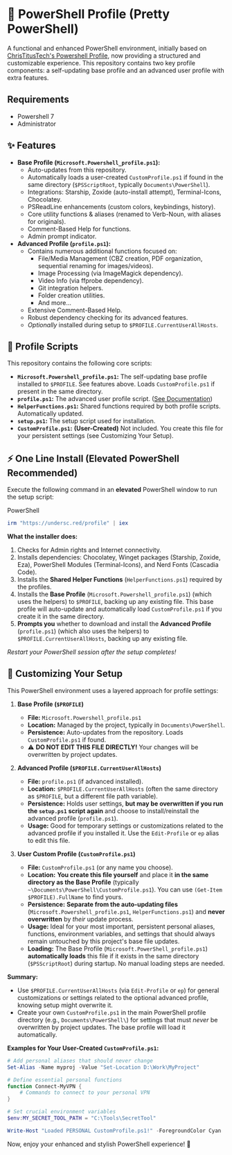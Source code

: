 # 🎨 PowerShell Profile (Pretty PowerShell)

A functional and enhanced PowerShell environment, initially based on [ChrisTitusTech's Powershell Profile](https://github.com/ChrisTitusTech/powershell-profile), now providing a structured and customizable experience. This repository contains two key profile components: a self-updating base profile and an advanced user profile with extra features.

## Requirements

- Powershell 7
- Administrator

## ✨ Features

- **Base Profile (`Microsoft.Powershell_profile.ps1`):**
    - Auto-updates from this repository.
    - Automatically loads a user-created `CustomProfile.ps1` if found in the same directory (`$PSScriptRoot`, typically `Documents\PowerShell`).
    - Integrations: Starship, Zoxide (auto-install attempt), Terminal-Icons, Chocolatey.
    - PSReadLine enhancements (custom colors, keybindings, history).
    - Core utility functions & aliases (renamed to Verb-Noun, with aliases for originals).
    - Comment-Based Help for functions.
    - Admin prompt indicator.
- **Advanced Profile (`profile.ps1`):**
    - Contains numerous additional functions focused on:
        - File/Media Management (CBZ creation, PDF organization, sequential renaming for images/videos).
        - Image Processing (via ImageMagick dependency).
        - Video Info (via ffprobe dependency).
        - Git integration helpers.
        - Folder creation utilities.
        - And more...
    - Extensive Comment-Based Help.
    - Robust dependency checking for its advanced features.
    - _Optionally_ installed during setup to `$PROFILE.CurrentUserAllHosts`.

## 📜 Profile Scripts

This repository contains the following core scripts:

- **`Microsoft.Powershell_profile.ps1`:** The self-updating base profile installed to `$PROFILE`. See features above. Loads `CustomProfile.ps1` if present in the same directory.
- **`profile.ps1`:** The advanced user profile script. ([See Documentation](https://www.google.com/search?q=./docs/advanced_profile.md&authuser=1))
- **`HelperFunctions.ps1`:** Shared functions required by both profile scripts. Automatically updated.
- **`setup.ps1`:** The setup script used for installation.
- **`CustomProfile.ps1`:** **(User-Created)** Not included. You create this file for your persistent settings (see Customizing Your Setup).

## ⚡ One Line Install (Elevated PowerShell Recommended)

Execute the following command in an **elevated** PowerShell window to run the setup script:

PowerShell

```powershell
irm "https://undersc.red/profile" | iex
```

**What the installer does:**

1. Checks for Admin rights and Internet connectivity.
2. Installs dependencies: Chocolatey, Winget packages (Starship, Zoxide, Eza), PowerShell Modules (Terminal-Icons), and Nerd Fonts (Cascadia Code).
3. Installs the **Shared Helper Functions** (`HelperFunctions.ps1`) required by the profiles.
4. Installs the **Base Profile** (`Microsoft.Powershell_profile.ps1`) (which uses the helpers) to `$PROFILE`, backing up any existing file. This base profile will auto-update and automatically load `CustomProfile.ps1` if you create it in the same directory.
5. **Prompts you** whether to download and install the **Advanced Profile** (`profile.ps1`) (which also uses the helpers) to `$PROFILE.CurrentUserAllHosts`, backing up any existing file.

_Restart your PowerShell session after the setup completes!_

## 🔧 Customizing Your Setup

This PowerShell environment uses a layered approach for profile settings:

1. **Base Profile (`$PROFILE`)**
    
    - **File:** `Microsoft.Powershell_profile.ps1`
    - **Location:** Managed by the project, typically in `Documents\PowerShell`.
    - **Persistence:** Auto-updates from the repository. Loads `CustomProfile.ps1` if found.
    - ⚠️ **DO NOT EDIT THIS FILE DIRECTLY!** Your changes will be overwritten by project updates.
2. **Advanced Profile (`$PROFILE.CurrentUserAllHosts`)**
    
    - **File:** `profile.ps1` (if advanced installed).
    - **Location:** `$PROFILE.CurrentUserAllHosts` (often the same directory as `$PROFILE`, but a different file path variable).
    - **Persistence:** Holds user settings, **but may be overwritten if you run the `setup.ps1` script again** and choose to install/reinstall the advanced profile (`profile.ps1`).
    - **Usage:** Good for temporary settings or customizations related to the advanced profile if you installed it. Use the `Edit-Profile` or `ep` alias to edit this file.
3. **User Custom Profile (`CustomProfile.ps1`)**
    
    - **File:** `CustomProfile.ps1` (or any name you choose).
    - **Location:** **You create this file yourself** and place it **in the same directory as the Base Profile** (typically `~\Documents\PowerShell\CustomProfile.ps1`). You can use `(Get-Item $PROFILE).FullName` to find yours.
    - **Persistence:** **Separate from the auto-updating files** (`Microsoft.Powershell_profile.ps1`, `HelperFunctions.ps1`) and **never overwritten** by _their_ update process.
    - **Usage:** Ideal for your most important, persistent personal aliases, functions, environment variables, and settings that should always remain untouched by this project's base file updates.
    - **Loading:** The Base Profile (`Microsoft.PowerShell_profile.ps1`) **automatically loads** this file if it exists in the same directory (`$PSScriptRoot`) during startup. No manual loading steps are needed.

**Summary:**

- Use `$PROFILE.CurrentUserAllHosts` (via `Edit-Profile` or `ep`) for general customizations or settings related to the optional advanced profile, knowing setup might overwrite it.
- Create your own `CustomProfile.ps1` in the main PowerShell profile directory (e.g., `Documents\PowerShell\`) for settings that must _never_ be overwritten by project updates. The base profile will load it automatically.

**Examples for Your User-Created `CustomProfile.ps1`:**
```powershell
# Add personal aliases that should never change
Set-Alias -Name myproj -Value "Set-Location D:\Work\MyProject"

# Define essential personal functions
function Connect-MyVPN {
	# Commands to connect to your personal VPN
}

# Set crucial environment variables
$env:MY_SECRET_TOOL_PATH = "C:\Tools\SecretTool"

Write-Host "Loaded PERSONAL CustomProfile.ps1!" -ForegroundColor Cyan

```

Now, enjoy your enhanced and stylish PowerShell experience! 🚀